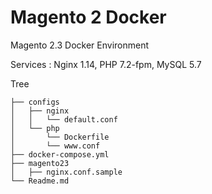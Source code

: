 # Magento 2 Docker

Magento 2.3 Docker Environment

Services  : Nginx 1.14, PHP 7.2-fpm, MySQL 5.7

Tree
```
├── configs
│   ├── nginx
│   │   └── default.conf
│   └── php
│       └── Dockerfile
│       └── www.conf
├── docker-compose.yml
├── magento23
│   ├── nginx.conf.sample
└── Readme.md
```
